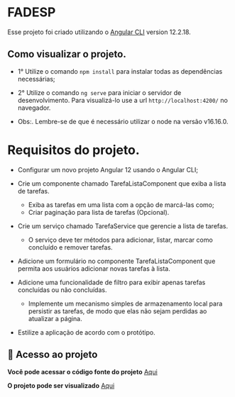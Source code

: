 # FADESP

Esse projeto foi criado utilizando o [Angular CLI](https://github.com/angular/angular-cli) version 12.2.18.

## Como visualizar o projeto.

 - 1° Utilize o comando `npm install` para instalar todas as dependências necessárias;

 - 2° Utilize o comando `ng serve` para iniciar o servidor de desenvolvimento. Para visualizá-lo use a url `http://localhost:4200/` no navegador.
   
 - Obs:. Lembre-se de que é necessário utilizar o node na versão v16.16.0.

# Requisitos do projeto.

- Configurar um novo projeto Angular 12 usando o Angular CLI;

- Crie um componente chamado TarefaListaComponent que exiba a lista de tarefas.
  * Exiba as tarefas em uma lista com a opção de marcá-las como;
  * Criar paginação para lista de tarefas (Opcional).
    
- Crie um serviço chamado TarefaService que gerencie a lista de tarefas.
  * O serviço deve ter métodos para adicionar, listar, marcar como concluído e remover tarefas.
    
- Adicione um formulário no componente TarefaListaComponent que permita aos usuários adicionar novas tarefas à lista.
  
- Adicione uma funcionalidade de filtro para exibir apenas tarefas concluídas ou não concluídas.
  * Implemente um mecanismo simples de armazenamento local para persistir as tarefas, de modo que elas não sejam perdidas ao atualizar a página.
  
- Estilize a aplicação de acordo com o protótipo.

## 📁 Acesso ao projeto
__Você pode acessar o código fonte do projeto__ [Aqui](https://github.com/rhpessoa/FADESP) 

__O projeto pode ser visualizado__ [Aqui](https://fadesp.vercel.app/)
